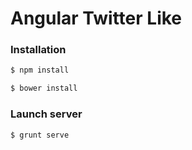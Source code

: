 # Angular Twitter Like

### Installation

```sh
$ npm install
```

```sh
$ bower install
```

### Launch server

```sh
$ grunt serve
```